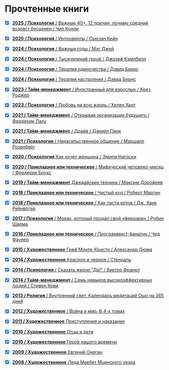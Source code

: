 # Прочтенные книги

- [x] [<b>2025 / Психология</b> / Важные 40+. 12 причин, почему средний возраст бесценен / Чип Конли](https://www.litres.ru/book/chip-konli/vazhnye-40-12-prichin-pochemu-sredniy-vozrast-bescenen-dorozhna-71285941/)
- [x] [<b>2025 / Психология</b> / Интроверты / Сьюзан Кейн](https://www.litres.ru/audiobook/suzan-keyn/introverty-56443553/)
- [x] [<b>2024 / Психология</b> / Важные годы / Мэг Джей](https://www.litres.ru/book/meg-dzhey/vazhnye-gody-pochemu-ne-stoit-otkladyvat-zhizn-na-potom-7230542/)
- [x] [<b>2024 / Психология</b> / Тысячеликий герой / Джозеф Кэмпбелл](https://www.litres.ru/book/dzhozef-kempbell/tysyachelikiy-geroy-33848058/)
- [x] [<b>2024 / Психология</b> / Терапия одиночества / Дэвид Бернс](https://www.litres.ru/book/david-d-burns/terapiya-odinochestva-kak-nauchitsya-obschatsya-druzhit-i-lu-69015931/)
- [x] [<b>2024 / Психология</b> / Терапия настроения / Дэвид Бернс](https://www.litres.ru/book/david-d-burns/terapiya-nastroeniya-klinicheski-dokazannyy-sposob-pobedit-d-40975505/)
- [x] [<b>2023 / Тайм-менеджмент</b> / Иностранный для взрослых / Крез Роджер](https://www.litres.ru/book/richard-roberts-1062/inostrannyy-dlya-vzroslyh-kak-vyuchit-novyy-yazyk-v-l-22770721/)
- [x] [<b>2023 / Психология</b> / Любовь на всю жизнь / Хелен Хант](https://www.litres.ru/book/harvill-hendriks/lubov-na-vsu-zhizn-rukovodstvo-dlya-par-47011374/)
- [x] [<b>2021 / Тайм-менеджмент</b> / Открывая организации будущего / Фредерик Лалу](https://www.litres.ru/book/frederik-lalu/otkryvaya-organizacii-buduschego-12472950/)
- [x] [<b>2021 / Тайм-менеджмент</b> / Драйв / Дэниел Пинк](https://www.litres.ru/book/daniel-h-pink/drayv-chto-na-samom-dele-nas-motiviruet-5019930/)
- [x] [<b>2021 / Психология</b> / Ненасильственное общение / Маршалл Розенберг](https://www.litres.ru/book/marshall-rozenberg/nenasilstvennoe-obschenie-v-povsednevnoy-zhizni-praktic-67722486/)
- [x] [<b>2020 / Психология</b> Как хочет женщина / Эмили Нагоски](https://www.litres.ru/book/emili-nagoski/kak-hochet-zhenschina-master-klass-po-nauke-seksa-19405358/)
- [x] [<b>2020 / Прикладное или техническое</b> / Мифический человеко-месяц / Фредерик Брукс](https://www.litres.ru/book/frederik-bruks/mificheskiy-cheloveko-mesyac-ili-kak-sozdautsya-programmnye-58154399/)
- [x] [<b>2019 / Тайм-менеджмент</b> Джедайские техники / Максим Дорофеев](https://www.litres.ru/book/maksim-dorofeev/dzhedayskie-tehniki-kak-vospitat-svou-obezyanu-opustoshit-23590168/)
- [x] [<b>2018 / Прикладное или техническое</b> / Чистый код / Роберт Мартин](https://www.litres.ru/book/robert-s-martin/chistyy-kod-sozdanie-analiz-i-refaktoring-pdf-epub-6444478/)
- [x] [<b>2018 / Прикладное или техническое</b> / Как пасти котов / Дж. Ханк Рейнвотер](https://www.litres.ru/book/dzh-hank-reynvoter/kak-pasti-kotov-nastavlenie-dlya-programmistov-rukovody-167876/)
- [x] [<b>2017 / Психология</b> / Монах, который продал свой «феррари» / Робин Шарма](https://www.litres.ru/book/robin-sharma-2/monah-kotoryy-prodal-svoy-ferrari-6564847/)
- [x] [<b>2016 / Прикладное или техническое</b> / Программист-фанатик / Чед Фаулер](https://www.litres.ru/book/ched-fauler/programmist-fanatik-9535814/)
- [x] [<b>2015 / Художественное</b> Граф Монте-Кристо / Александр Дюма](https://www.litres.ru/book/aleksandr-duma/graf-monte-kristo-122729/)
- [x] [<b>2014 / Художественное</b> Красное и черное / Стендаль](https://www.litres.ru/book/stendal/krasnoe-i-chernoe-134566/)
- [x] [<b>2014 / Психология</b> / Сказать жизни "Да!" / Виктор Франкл](https://www.litres.ru/book/viktor-frankl/skazat-zhizni-da-psiholog-v-konclagere-147113/)
- [x] [<b>2014 / Тайм-менеджмент</b> / Семь навыков высокоэффективных людей / Стивен Кови](https://www.litres.ru/book/stiven-kovi/sem-navykov-vysokoeffektivnyh-ludey-na-praktike-dnevnik-formir-69018265/)
- [x] [<b>2013 / Религия</b> / Внутренний свет. Календарь медитаций Ошо на 365 дней](https://www.litres.ru/book/bhagavan-radzhnish-osh/vnutrenniy-svet-kalendar-meditaciy-osho-na-365-dney-8509776/)
- [x] [<b>2012 / Художественное</b> / Война и мир. В 4-х томах](https://www.litres.ru/book/lev-tolstoy/voyna-i-mir-kollekcionnoe-illustrirovannoe-izdanie-69495367/)
- [x] [<b>2011 / Художественное</b> Преступление и наказание](https://www.litres.ru/book/fedor-dostoevskiy/prestuplenie-i-nakazanie-64758176/)
- [x] [<b>2010 / Художественное</b> Отцы и дети](https://www.litres.ru/book/ivan-turgenev/otcy-i-deti-24312573/)
- [x] [<b>2010 / Художественное</b> Герой нашего времени](https://www.litres.ru/book/mihail-lermontov/geroy-nashego-vremeni-70932181/)
- [x] [<b>2009 / Художественное</b> Евгений Онегин](https://www.litres.ru/book/aleksandr-pushkin/evgeniy-onegin-19068701/)
- [x] [<b>2008 / Художественное</b> Леди Макбет Мценского уезда](https://www.litres.ru/book/nikolay-leskov/ledi-makbet-mcenskogo-uezda-175270/)

